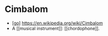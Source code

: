 # Cimbalom

- [[go]] https://en.wikipedia.org/wiki/Cimbalom
- A [[musical instrument]]: [[chordophone]].


[//begin]: # "Autogenerated link references for markdown compatibility"
[go]: go "Go"
[//end]: # "Autogenerated link references"